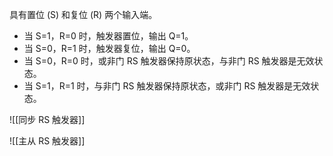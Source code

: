 具有置位 (S) 和复位 (R) 两个输入端。
- 当 S=1，R=0 时，触发器置位，输出 Q=1。
- 当 S=0，R=1 时，触发器复位，输出 Q=0。
- 当 S=0，R=0 时，或非门 RS 触发器保持原状态，与非门 RS 触发器是无效状态。
- 当 S=1，R=1 时，与非门 RS 触发器保持原状态，或非门 RS 触发器是无效状态。

![[同步 RS 触发器]]

![[主从 RS 触发器]]